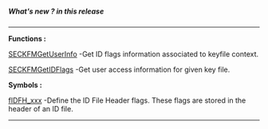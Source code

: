 ##### What's new ? in this release 
---

**Functions :**

[SECKFMGetUserInfo](/domino-c-api-docs/reference/Func/SECKFMGetUserInfo) -Get ID flags information associated to keyfile context.

[SECKFMGetIDFlags](/domino-c-api-docs/reference/Func/SECKFMGetIDFlags) -Get user access information for given key file.

**Symbols :**

[fIDFH_xxx](/domino-c-api-docs/reference/Symb/fIDFH_xxx) -Define the ID File Header flags.  These flags are stored in the header of an ID file.


---
